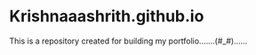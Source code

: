 # Krishnaaashrith.github.io
This is a repository created for building my portfolio.......(#_#)......
